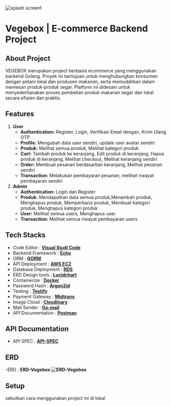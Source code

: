 ![splash screen1](https://github.com/Zinc4/go-vegebox/assets/65228679/575fa45c-7308-460e-9b39-1e6f7ff0e8ed)

# Vegebox | E-commerce Backend Project

## About Project

VEGEBOX merupakan project berbasis ecommerce yang menggunakan backend Golang. Proyek ini bertujuan untuk menghubungkan konsumen dengan petani lokal dan produsen makanan, serta memudahkan dalam memesan produk-produk segar. Platform ini didesain untuk menyederhanakan proses pembelian produk makanan segar dan lokal secara efisien dan praktis.

## Features

1. **User**
   - **Authentication:** Register, Login, Verifikasi Email dengan, Kirim Ulang OTP
   - **Profile:** Mengubah data user sendiri, update user avatar sendiri
   - **Produk:** Melihat semua produk, Melihat kategori produk
   - **Cart:** Tambah produk ke keranjang, Edit produk di keranjang, Hapus produk di keranjang, Melihat checkout, Melihat keranjang sendiri
   - **Order:** Membuat pesanan berdasarkan keranjang, Melihat pesanan sendiri
   - **Transaction:** Melakukan pembayaran pesanan, melihat riwayat pembayaran sendiri
2. **Admin**
   - **Authentication:** Login dan Register
   - **Produk:** Mendapatkan data semua produk,Menambah produk, Menghapus produk, Memperbarui produk, Membuat kategori produk, Menghapus kategori produk
   - **User:** Melihat semua users, Menghapus user
   - **Transaction:** Melihat semua riwayat pembayaran users

## Tech Stacks

- Code Editor : **[Visual Studi Code](https://code.visualstudio.com/download)**
- Backend Framework : **[Echo](https://echo.labstack.com/)**
- ORM : **[GORM](https://gorm.io/index.html)**
- API Deployment : **[AWS EC2](https://aws.amazon.com/pm/ec2/?gclid=CjwKCAjw0YGyBhByEiwAQmBEWgU7A2vW-SxsWNH4QFqQIJ1ahXK9YST-yb4vVPm6S99PRFvkFqPRqxoCXQcQAvD_BwE&trk=361ccc4f-68c4-4038-bf6c-0586bee109dc&sc_channel=ps&ef_id=CjwKCAjw0YGyBhByEiwAQmBEWgU7A2vW-SxsWNH4QFqQIJ1ahXK9YST-yb4vVPm6S99PRFvkFqPRqxoCXQcQAvD_BwE:G:s&s_kwcid=AL!4422!3!476956795566!e!!g!!aws%20ec2!11543056243!112002963829)**
- Database Deployment : **[RDS](https://aws.amazon.com/free/database/?gclid=CjwKCAjw0YGyBhByEiwAQmBEWviCXIEtUNS0IlMQSE-o64FINgri6vL8QCihqB6qUot-jJx5eReF2hoC4N4QAvD_BwE&trk=fc551e06-56b0-418c-9ddd-5c9dba18569b&sc_channel=ps&ef_id=CjwKCAjw0YGyBhByEiwAQmBEWviCXIEtUNS0IlMQSE-o64FINgri6vL8QCihqB6qUot-jJx5eReF2hoC4N4QAvD_BwE:G:s&s_kwcid=AL!4422!3!548908918497!e!!g!!aws%20rds!11543056228!112002957989)**
- ERD Design tools : **[Lucidchart](https://www.lucidchart.com/pages/)**
- Containerize : **[Docker](https://www.docker.com/)**
- Password Hash : **[Argon2id](https://github.com/alexedwards/argon2id)**
- Testing : **[Testify](https://github.com/stretchr/testify)**
- Payment Gateway : **[Midtrans](https://dashboard.midtrans.com/login)**
- Image Cloud : **[Cloudinary](https://cloudinary.com/)**
- Mail Sender : **[Go-mail](github.com/wneessen/go-mail)**
- API Documentation : **[Postman](https://www.postman.com/)**

## API Documentation

- API SPEC : **[API-SPEC](https://documenter.getpostman.com/view/21327885/2sA3JNaLGA#1cbfed67-9322-4b11-9bbc-0b465d73f18c)**

## ERD

-ERD : **ERD-Vegebox ![ERD-Vegebox](https://github.com/Zinc4/go-vegebox/assets/65228679/a11cd85a-24e7-4092-8a1d-5830600201cf)**

## Setup

sebutkan cara menggunakan project ini di lokal
